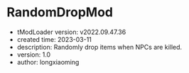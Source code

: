 # RandomDropMod
- tModLoader version: v2022.09.47.36
- created time: 2023-03-11
- description: Randomly drop items when NPCs are killed.
- version: 1.0
- author: longxiaoming